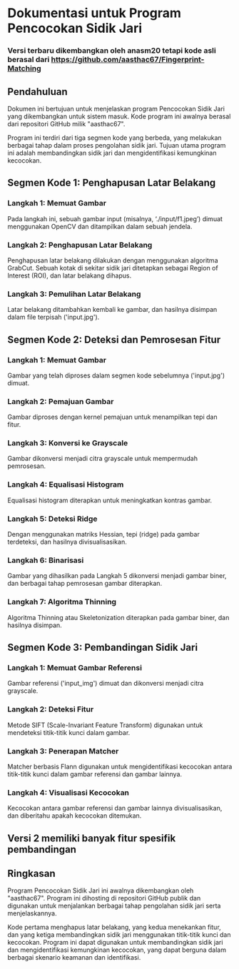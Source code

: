 # Dokumentasi untuk Program Pencocokan Sidik Jari

### Versi terbaru dikembangkan oleh anasm20 tetapi kode asli berasal dari https://github.com/aasthac67/Fingerprint-Matching



## Pendahuluan
Dokumen ini bertujuan untuk menjelaskan program Pencocokan Sidik Jari yang dikembangkan untuk sistem masuk. Kode program ini awalnya berasal dari repositori GitHub milik "aasthac67".

Program ini terdiri dari tiga segmen kode yang berbeda, yang melakukan berbagai tahap dalam proses pengolahan sidik jari. Tujuan utama program ini adalah membandingkan sidik jari dan mengidentifikasi kemungkinan kecocokan.

## Segmen Kode 1: Penghapusan Latar Belakang

### Langkah 1: Memuat Gambar
Pada langkah ini, sebuah gambar input (misalnya, ‘./input/f1.jpeg’) dimuat menggunakan OpenCV dan ditampilkan dalam sebuah jendela.

### Langkah 2: Penghapusan Latar Belakang
Penghapusan latar belakang dilakukan dengan menggunakan algoritma GrabCut. Sebuah kotak di sekitar sidik jari ditetapkan sebagai Region of Interest (ROI), dan latar belakang dihapus.

### Langkah 3: Pemulihan Latar Belakang
Latar belakang ditambahkan kembali ke gambar, dan hasilnya disimpan dalam file terpisah ('input.jpg').

## Segmen Kode 2: Deteksi dan Pemrosesan Fitur

### Langkah 1: Memuat Gambar
Gambar yang telah diproses dalam segmen kode sebelumnya ('input.jpg') dimuat.

### Langkah 2: Pemajuan Gambar
Gambar diproses dengan kernel pemajuan untuk menampilkan tepi dan fitur.

### Langkah 3: Konversi ke Grayscale
Gambar dikonversi menjadi citra grayscale untuk mempermudah pemrosesan.

### Langkah 4: Equalisasi Histogram
Equalisasi histogram diterapkan untuk meningkatkan kontras gambar.

### Langkah 5: Deteksi Ridge
Dengan menggunakan matriks Hessian, tepi (ridge) pada gambar terdeteksi, dan hasilnya divisualisasikan.

### Langkah 6: Binarisasi
Gambar yang dihasilkan pada Langkah 5 dikonversi menjadi gambar biner, dan berbagai tahap pemrosesan gambar diterapkan.

### Langkah 7: Algoritma Thinning
Algoritma Thinning atau Skeletonization diterapkan pada gambar biner, dan hasilnya disimpan.

## Segmen Kode 3: Pembandingan Sidik Jari

### Langkah 1: Memuat Gambar Referensi
Gambar referensi ('input_img') dimuat dan dikonversi menjadi citra grayscale.

### Langkah 2: Deteksi Fitur
Metode SIFT (Scale-Invariant Feature Transform) digunakan untuk mendeteksi titik-titik kunci dalam gambar.

### Langkah 3: Penerapan Matcher
Matcher berbasis Flann digunakan untuk mengidentifikasi kecocokan antara titik-titik kunci dalam gambar referensi dan gambar lainnya.

### Langkah 4: Visualisasi Kecocokan
Kecocokan antara gambar referensi dan gambar lainnya divisualisasikan, dan diberitahu apakah kecocokan ditemukan.

## Versi 2 memiliki banyak fitur spesifik pembandingan

## Ringkasan
Program Pencocokan Sidik Jari ini awalnya dikembangkan oleh "aasthac67". Program ini dihosting di repositori GitHub publik dan digunakan untuk menjalankan berbagai tahap pengolahan sidik jari serta menjelaskannya.

Kode pertama menghapus latar belakang, yang kedua menekankan fitur, dan yang ketiga membandingkan sidik jari menggunakan titik-titik kunci dan kecocokan. Program ini dapat digunakan untuk membandingkan sidik jari dan mengidentifikasi kemungkinan kecocokan, yang dapat berguna dalam berbagai skenario keamanan dan identifikasi.
